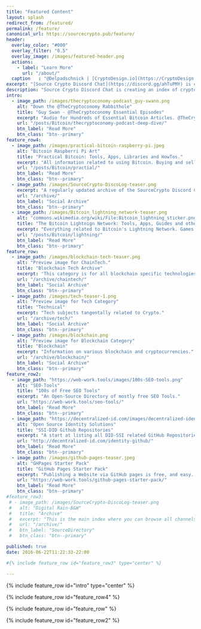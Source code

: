 ```yaml
---
title: "Featured Content"
layout: splash
redirect_from: /featured/
permalink: /feature/
canonical_url: https://sourcecrypto.pub/feature/
header:
  overlay_color: "#000"
  overlay_filter: "0.5"
  overlay_image: /images/featured-header.png
  actions:
    - label: "Learn More"
      url: "/about/"
  caption   : "@Delpadschnick | [CryptoDesign.io](https://CryptoDesign.io)"
excerpt: "[Source Crypto Discord Chat](https://discord.gg/ahTuPMY) is creating an index of crypto knowledge. This page features some of its freshest along with team favorites."
description: "Source Crypto Discord Chat is creating an index of crypto knowledge. This page features some of its freshest content along with some team favorites."
intro:
  - image_path: /images/thecryptoconomy-podcast_guy-swann.png
    alt: "Down the @TheCryptoconomy Rabbithole"
    title: "Guy Swan - @TheCryptoconomy Essential Episodes"
    excerpt: "Audio for Hundreds of Essential Bitcoin Articles. @TheCryptoconomy - Guy Swan..... These Podcasts are essential. So I made an index of them, organized by topic."
    url: "/posts/Bitcoin/thecryptoconomy-podcast-deep-dive/"
    btn_label: "Read More"
    btn_class: "btn--primary"
feature_row4:
  - image_path: /images/practical-bitcoin-raspberry-pi.jpeg
    alt: "Bitcoin Raspberri Pi Art"
    title: "Practical Bitcoin: Tools, Apps, Libraries and HowTos."
    excerpt: "All information related to using Bitcoin. Buying and selling p2p, escrow, key signatures, proofs, payments, games, development, and more."
    url: "/posts/Bitcoin/practial/"
    btn_label: "Read More"
    btn_class: "btn--primary"
  - image_path: /images/SourceCrypto-DiscoLog-teaser.png
    excerpt: "A regularly updated archive of the SourceCrypto Discord Chat Social Curation Initiative.."
    url: "/archive/"
    btn_label: "Social Archive"
    btn_class: "btn--primary"
  - image_path: /images/Bitcoin_lightning_network-teaser.png
    alt: "commons.wikimedia.org/wiki/File:Bitcoin_lightning_sticker.png"
    title: "The Bitcoin Lightnign Network: Tools, Apps, Guides and other Information."
    excerpt: "Everything related to Bitcoin's Lightning Network. Games, Apps, Tools, Statistics and more."
    url: "/posts/Bitcoin/lightning/"
    btn_label: "Read More"
    btn_class: "btn--primary"
feature_row:
  - image_path: /images/blockchain-tech-teaser.png
    alt: "Preview image for ChainTech."
    title: "Blockchain Tech Archive"
    excerpt: 'This category is for all blockchain specific technologies.'
    url: "/archive/chaintech/"
    btn_label: "Social Archive"
    btn_class: "btn--primary"
  - image_path: /images/tech-teaser-1.png
    alt: "Preview image for Tech Category"
    title: "Technical"
    excerpt: "Tech subjects tangentally related to Crypto."
    url: "/archive/tech/"
    btn_label: "Social Archive"
    btn_class: "btn--primary"
  - image_path: /images/blockchain.png
    alt: "Preview image for Blockchain Category"
    title: "Blockchain"
    excerpt: "Information on various blockchain and cryptocurrencies."
    url: "/archive/blockchain/"
    btn_label: "Social Archive"
    btn_class: "btn--primary"
feature_row2:
  - image_path: "https://web-work.tools/images/100s-SEO-tools.png"
    alt: "SEO-Tools"
    title: "100s of Free SEO Tools"
    excerpt: "An Open-Source Directory of mostly free SEO Tools."
    url: "https://web-work.tools/seo-tools/"
    btn_label: "Read More"
    btn_class: "btn--primary"
  - image_path: "https://decentralized-id.com/images/decentralized-identity-github-repositories.png"
    alt: "Open Source Identity Solutions"
    title: "SSI-DID Github Repositories"
    excerpt: "A start at listing all DID-SSI related GitHub Repositories."
    url: "http://decentralized-id.com/identity-github/"
    btn_label: "Read More"
    btn_class: "btn--primary"
  - image_path: /images/github-pages-teaser.jpeg
    alt: "GHPages Starter Pack"
    title: "GitHub Pages Starter Pack"
    excerpt: "Publishing a Website via GitHub pages is free, and easy. Everything you need to get going in one place + extended resources."
    url: "https://web-work.tools/github-pages-starter-pack/"
    btn_label: "Read More"
    btn_class: "btn--primary"
#feature_row3:
 # - image_path: /images/SourceCrypto-DiscoLog-teaser.png
 #   alt: "Digital Rain-B&W"
 #   title: "Archive"
 #   excerpt: "This is the main index where you can browse all channels on one page."
 #   url: "/archive/"
 #   btn_label: "SourceDirectory"
 #   btn_class: "btn--primary"

published: true
date: 2016-06-22T11:22:33-22:00

#{% include feature_row id="feature_row3" type="center" %}

---
```


{% include feature_row id="intro" type="center" %}

{% include feature_row id="feature_row4"  %}

{% include feature_row id="feature_row" %}

{% include feature_row id="feature_row2" %}


